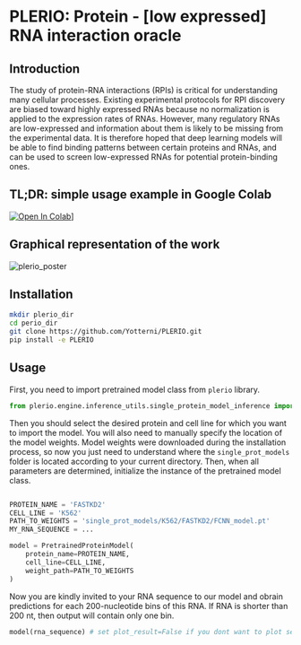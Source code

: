 # PLERIO: Protein - [low expressed] RNA interaction oracle

## Introduction
The study of protein-RNA interactions (RPIs) is critical for understanding many cellular processes. Existing experimental protocols for RPI discovery are biased toward highly expressed RNAs because no normalization is applied to the expression rates of RNAs. However, many regulatory RNAs are low-expressed and information about them is likely to be missing from the experimental data. It is therefore hoped that deep learning models will be able to find binding patterns between certain proteins and RNAs, and can be used to screen low-expressed RNAs for potential protein-binding ones.

## TL;DR: simple usage example in Google Colab

[![Open In Colab](https://colab.research.google.com/assets/colab-badge.svg)](https://colab.research.google.com/drive/1lgR05mLUk1lHpKSxCB76bvcMGGj6mHzi?usp=sharing)]

## Graphical representation of the work

![plerio_poster](https://github.com/user-attachments/assets/cd0111d9-c9a3-49ef-b8df-144eeae5eeae)

## Installation
```bash
mkdir plerio_dir
cd perio_dir
git clone https://github.com/Yotterni/PLERIO.git
pip install -e PLERIO
```

## Usage
First, you need to import pretrained model class from `plerio` library.

```python
from plerio.engine.inference_utils.single_protein_model_inference import PretrainedProteinModel
```
Then you should select the desired protein and cell line for which you want to import the model. You will also need to manually specify the location of the model weights. Model weights were downloaded during the installation process, so now you just need to understand where the `single_prot_models` folder is located according to your current directory. Then, when all parameters are determined, initialize the instance of the pretrained model class.

```python

PROTEIN_NAME = 'FASTKD2'
CELL_LINE = 'K562'
PATH_TO_WEIGHTS = 'single_prot_models/K562/FASTKD2/FCNN_model.pt'
MY_RNA_SEQUENCE = ...

model = PretrainedProteinModel(
    protein_name=PROTEIN_NAME,
    cell_line=CELL_LINE,
    weight_path=PATH_TO_WEIGHTS
)

```
Now you are kindly invited to your RNA sequence to our model and obrain predictions for each 200-nucleotide bins of this RNA. If RNA is shorter than 200 nt, then output will contain only one bin.

```python
model(rna_sequence) # set plot_result=False if you dont want to plot sequence heatmap.
```
